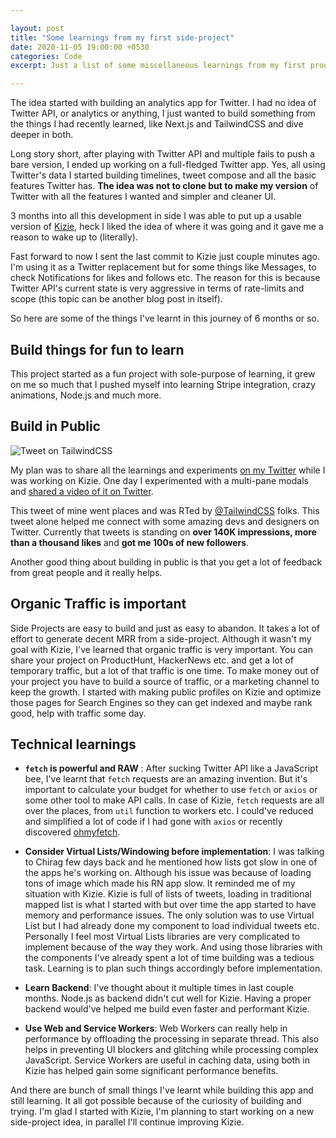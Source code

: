 ```yaml
---

layout: post
title: "Some learnings from my first side-project"
date: 2020-11-05 19:00:00 +0530
categories: Code
excerpt: Just a list of some miscellaneous learnings from my first product built with Next.js, TailwindCSS and Supabase.

---
```


The idea started with building an analytics app for Twitter.
I had no idea of Twitter API, or analytics or anything, 
I just wanted to build something from the things I had
recently learned, like Next.js and TailwindCSS and dive deeper in both.

Long story short, after playing with Twitter API and
multiple fails to push a bare version, I ended up working
on a full-fledged Twitter app. Yes, all using Twitter's data I started building
timelines, tweet compose and all the basic features Twitter has.
**The idea was not to clone but to make my version** of Twitter
with all the features I wanted and simpler and cleaner UI.

3 months into all this development in side I was able to put up
a usable version of [Kizie](https://kizie.co), heck I liked the idea
of where it was going and it gave me a reason to wake up to (literally).

Fast forward to now I sent the last commit to Kizie just couple minutes ago.
I'm using it as a Twitter replacement but for some things like Messages, 
to check Notifications for likes and follows etc. The reason for this is because
Twitter API's current state is very aggressive in terms of rate-limits and scope
(this topic can be another blog post in itself).

So here are some of the things I've learnt in this journey of 6 months or so.

## Build things for fun to learn

This project started as a fun project with sole-purpose of learning,
it grew on me so much that I pushed myself into learning Stripe integration,
crazy animations, Node.js and much more.

## Build in Public

![Tweet on TailwindCSS](/images/posts/kizie-learnings/tailwind-tweet-kizie.jpg)

My plan was to share all the learnings and experiments 
[on my Twitter](https://twitter.com/thelifeofrishi) while I was working on Kizie.
One day I experimented with a multi-pane modals and [shared a video of it on Twitter](https://twitter.com/thelifeofrishi/status/1411547063095988231?s=20).

This tweet of mine went places and was RTed by [@TailwindCSS](https://twitter.com/TailwindCSS) folks. This tweet alone helped me connect with some amazing
devs and designers on Twitter. Currently that tweets is standing 
on **over 140K impressions, more than a thousand likes** and **got me 100s of new followers**.

Another good thing about building in public is that you get a lot of
feedback from great people and it really helps.

## Organic Traffic is important

Side Projects are easy to build and 
just as easy to abandon. It takes a lot of effort to generate decent MRR
from a side-project. Although it wasn't my goal with Kizie, 
I've learned that organic traffic is very important. 
You can share your project on ProductHunt, HackerNews etc. and get a lot of
temporary traffic, but a lot of that traffic is one time. 
To make money out of your project you have to build a source of traffic,
or a marketing channel to keep the growth. I started with making public profiles on Kizie and optimize those pages for Search Engines 
so they can get indexed and maybe rank good, help with traffic some day.

## Technical learnings

- **`fetch` is powerful and RAW** : After sucking Twitter API like a JavaScript bee,
I've learnt that `fetch` requests are an amazing invention. 
But it's important to calculate your budget for whether to use `fetch` or `axios`
or some other tool to make API calls. In case of Kizie, `fetch` requests are all over
the places, from `util` function to workers etc. I could've reduced and simplified 
a lot of code if I had gone with `axios` or recently discovered [ohmyfetch](https://github.com/unjs/ohmyfetch).

- **Consider Virtual Lists/Windowing before implementation**: 
I was talking to Chirag few days back and 
he mentioned how lists got slow in one of the apps he's working on.
Although his issue was because of loading tons of image 
which made his RN app slow. It reminded me of my situation with Kizie.
Kizie is full of lists of tweets, loading in traditional mapped list
is what I started with but over time the app started to have memory 
and performance issues. The only solution was to use Virtual List
but I had already done my component to load individual tweets etc.
Personally I feel most Virtual Lists libraries are very complicated
to implement because of the way they work. And using those libraries
with the components I've already spent a lot of time building was a
tedious task. Learning is to plan such things accordingly before implementation.

- **Learn Backend**: I've thought about it multiple times in last couple months. Node.js as backend didn't cut well for Kizie. 
Having a proper backend would've helped me build even faster
and performant Kizie.

- **Use Web and Service Workers**: Web Workers can really help in performance
by offloading the processing in separate thread. 
This also helps in preventing UI blockers and glitching 
while processing complex JavaScript.
Service Workers are useful in caching data, using both in Kizie has
helped gain some significant performance benefits.

And there are bunch of small things I've learnt while building this app and still learning. 
It all got possible because of the curiosity of building and trying.
I'm glad I started with Kizie, I'm planning to start working on a new
side-project idea, in parallel I'll continue improving Kizie.